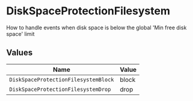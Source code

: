 # DiskSpaceProtectionFilesystem

How to handle events when disk space is below the global 'Min free disk space' limit


## Values

| Name                                 | Value                                |
| ------------------------------------ | ------------------------------------ |
| `DiskSpaceProtectionFilesystemBlock` | block                                |
| `DiskSpaceProtectionFilesystemDrop`  | drop                                 |